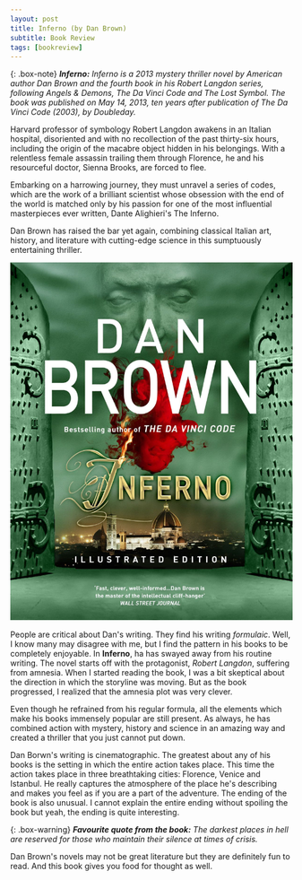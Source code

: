 ```yaml
---
layout: post
title: Inferno (by Dan Brown)
subtitle: Book Review 
tags: [bookreview]
---
```


{: .box-note}
***Inferno:*** *Inferno is a 2013 mystery thriller novel by American author Dan Brown and the fourth book in his Robert Langdon series, following Angels & Demons, The Da Vinci Code and The Lost Symbol. The book was published on May 14, 2013, ten years after publication of The Da Vinci Code (2003), by Doubleday.*

Harvard professor of symbology Robert Langdon awakens in an Italian hospital, disoriented and with no recollection of the past thirty-six hours, including the origin of the macabre object hidden in his belongings. With a relentless female assassin trailing them through Florence, he and his resourceful doctor, Sienna Brooks, are forced to flee.

Embarking on a harrowing journey, they must unravel a series of codes, which are the work of a brilliant scientist whose obsession with the end of the world is matched only by his passion for one of the most influential masterpieces ever written, Dante Alighieri's The Inferno.

Dan Brown has raised the bar yet again, combining classical Italian art, history, and literature with cutting-edge science in this sumptuously entertaining thriller.

<img src="/books/images/inferno.png" alt="Inferno"/>
 
People are critical about Dan's writing. They find his writing *formulaic*. Well, I know many may disagree with me, but I find the pattern in his books to be completely enjoyable. In **Inferno**, ha has swayed away from his routine writing. The novel starts off with the protagonist, *Robert Langdon*, suffering from amnesia. When I started reading the book, I was a bit skeptical about the direction in which the storyline was moving. But as the book progressed, I realized that the amnesia plot was very clever.

Even though he refrained from his regular formula, all the elements which make his books immensely popular are still present. As always, he has combined action with mystery, history and science in an amazing way and created a thriller that you just cannot put down. 

Dan Borwn's writing is cinematographic. The greatest about any of his books is the setting in which the entire action takes place. This time the action takes place in three breathtaking cities: Florence, Venice and Istanbul. He really captures the atmosphere of the place he's describing and makes you feel as if you are a part of the adventure. The ending of the book is also unusual. I cannot explain the entire ending without spoiling the book but yeah, the ending is quite interesting.

{: .box-warning}
***Favourite quote from the book:*** *The darkest places in hell are reserved for those who maintain their silence at times of crisis.*

Dan Brown's novels may not be great literature but they are definitely fun to read. And this book gives you food for thought as well.


